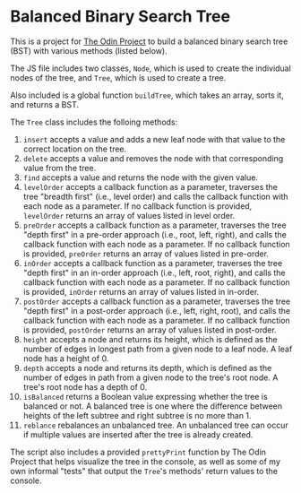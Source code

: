 # Balanced Binary Search Tree
This is a project for [The Odin Project](https://www.theodinproject.com/lessons/javascript-binary-search-trees) to build a balanced binary search tree (BST) with various methods (listed below).

The JS file includes two classes, `Node`, which is used to create the individual nodes of the tree, and `Tree`, which is used to create a tree. 

Also included is a global function `buildTree`, which takes an array, sorts it, and returns a BST.

The `Tree` class includes the folloing methods:

1. `insert` accepts a value and adds a new leaf node with that value to the correct location on the tree.
2. `delete` accepts a value and removes the node with that corresponding value from the tree.
3. `find` accepts a value and returns the node with the given value.
4. `levelOrder` accepts a callback function as a parameter, traverses the tree "breadth first" (i.e., level order) and calls the callback function with each node as a parameter. If no callback function is provided, `levelOrder` returns an array of values listed in level order.
5. `preOrder` accepts a callback function as a parameter, traverses the tree "depth first" in a pre-order approach (i.e., root, left, right), and calls the callback function with each node as a parameter. If no callback function is provided, `preOrder` returns an array of values listed in pre-order.
6. `inOrder` accepts a callback function as a parameter, traverses the tree "depth first" in an in-order approach (i.e., left, root, right), and calls the callback function with each node as a parameter. If no callback function is provided, `inOrder` returns an array of values listed in in-order.
7. `postOrder` accepts a callback function as a parameter, traverses the tree "depth first" in a post-order approach (i.e., left, right, root), and calls the callback function with each node as a parameter. If no callback function is provided, `postOrder` returns an array of values listed in post-order.
8. `height` accepts a node and returns its height, which is defined as the number of edges in longest path from a given node to a leaf node. A leaf node has a height of 0.
9. `depth` accepts a node and returns its depth, which is defined as the number of edges in path from a given node to the tree's root node. A tree's root node has a depth of 0. 
10. `isBalanced` returns a Boolean value expressing whether the tree is balanced or not. A balanced tree is one where the difference between heights of the left subtree and right subtree is no more than 1.
11. `reblance` rebalances an unbalanced tree. An unbalanced tree can occur if multiple values are inserted after the tree is already created.

The script also includes a provided `prettyPrint` function by The Odin Project that helps visualize the tree in the console, as well as some of my own informal "tests" that output the `Tree`'s methods' return values to the console.
